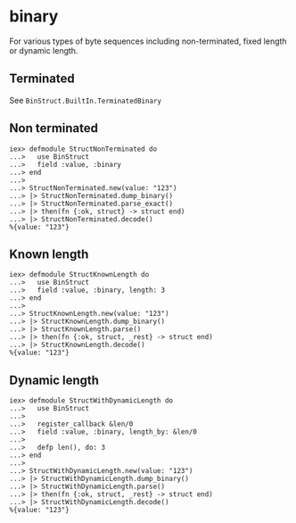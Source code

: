 # binary

For various types of byte sequences including non-terminated, fixed length or dynamic length.


## Terminated

See `BinStruct.BuiltIn.TerminatedBinary`

## Non terminated

```
iex> defmodule StructNonTerminated do
...>   use BinStruct
...>   field :value, :binary
...> end
...>
...> StructNonTerminated.new(value: "123")
...> |> StructNonTerminated.dump_binary()
...> |> StructNonTerminated.parse_exact()
...> |> then(fn {:ok, struct} -> struct end)
...> |> StructNonTerminated.decode()
%{value: "123"}
```

## Known length

```
iex> defmodule StructKnownLength do
...>   use BinStruct
...>   field :value, :binary, length: 3
...> end
...>
...> StructKnownLength.new(value: "123")
...> |> StructKnownLength.dump_binary()
...> |> StructKnownLength.parse()
...> |> then(fn {:ok, struct, _rest} -> struct end)
...> |> StructKnownLength.decode()
%{value: "123"}
```

##  Dynamic length


```
iex> defmodule StructWithDynamicLength do
...>   use BinStruct
...>
...>   register_callback &len/0
...>   field :value, :binary, length_by: &len/0
...>
...>   defp len(), do: 3
...> end
...>
...> StructWithDynamicLength.new(value: "123")
...> |> StructWithDynamicLength.dump_binary()
...> |> StructWithDynamicLength.parse()
...> |> then(fn {:ok, struct, _rest} -> struct end)
...> |> StructWithDynamicLength.decode()
%{value: "123"}
```
